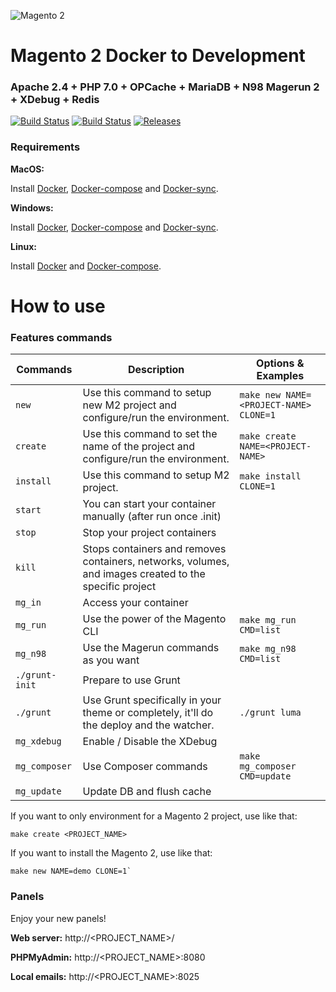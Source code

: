 ![Magento 2](https://cdn.rawgit.com/rafaelstz/magento2-snippets-visualstudio/master/images/icon.png)

#  Magento 2 Docker to Development

### Apache 2.4 + PHP 7.0 + OPCache + MariaDB + N98 Magerun 2 + XDebug + Redis

[![Build Status](https://travis-ci.org/sensukho/mg2.svg?branch=master)](https://travis-ci.org/sensukho/mg2)
[![Build Status](https://images.microbadger.com/badges/image/sensukho/mg2-stack.svg)](https://microbadger.com/images/sensukho/mg2-stack)
[![Releases](https://img.shields.io/github/release/sensukho/mg2-stack.svg)](https://github.com/sensukho/mg2/releases)

### Requirements

**MacOS:**

Install [Docker](https://docs.docker.com/docker-for-mac/install/), [Docker-compose](https://docs.docker.com/compose/install/#install-compose) and [Docker-sync](https://github.com/EugenMayer/docker-sync/wiki/docker-sync-on-OSX).

**Windows:**

Install [Docker](https://docs.docker.com/docker-for-windows/install/), [Docker-compose](https://docs.docker.com/compose/install/#install-compose) and [Docker-sync](https://github.com/EugenMayer/docker-sync/wiki/docker-sync-on-Windows).

**Linux:**

Install [Docker](https://docs.docker.com/engine/installation/linux/docker-ce/ubuntu/) and [Docker-compose](https://docs.docker.com/compose/install/#install-compose).

# How to use

### Features commands

| Commands | Description  | Options & Examples |
|---|---|---|
| `new`  | Use this command to setup new M2 project and configure/run the environment.  | `make new NAME=<PROJECT-NAME> CLONE=1` |
| `create`  | Use this command to set the name of the project and configure/run the environment.  | `make create NAME=<PROJECT-NAME>` |
| `install`  | Use this command to setup M2 project.  | `make install CLONE=1` |
| `start`  | You can start your container manually (after run once .init)  | |
| `stop`  | Stop your project containers  | |
| `kill`  | Stops containers and removes containers, networks, volumes, and images created to the specific project  | |
| `mg_in`  | Access your container  | |
| `mg_run`  | Use the power of the Magento CLI  | `make mg_run CMD=list` |
| `mg_n98`  | Use the Magerun commands as you want | `make mg_n98 CMD=list` |
| `./grunt-init`  | Prepare to use Grunt  | |
| `./grunt`  | Use Grunt specifically in your theme or completely, it'll do the deploy and the watcher.  | `./grunt luma` |
| `mg_xdebug`  |  Enable / Disable the XDebug | |
| `mg_composer`  |  Use Composer commands | `make mg_composer CMD=update` |
| `mg_update`  |  Update DB and flush cache | |

If you want to only environment for a Magento 2 project, use like that:

```
make create <PROJECT_NAME>
```

If you want to install the Magento 2, use like that:

```
make new NAME=demo CLONE=1`
```

### Panels

Enjoy your new panels!

**Web server:** http://<PROJECT_NAME>/

**PHPMyAdmin:** http://<PROJECT_NAME>:8080

**Local emails:** http://<PROJECT_NAME>:8025
